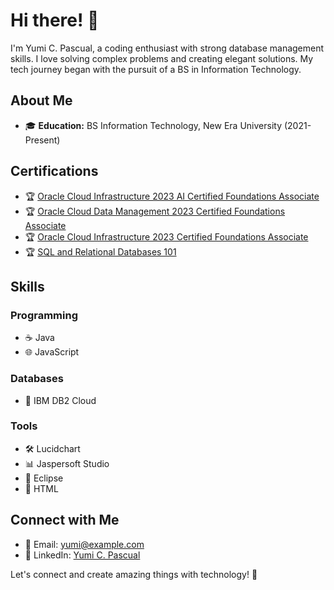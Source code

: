 # Hi there! 👋

I'm Yumi C. Pascual, a coding enthusiast with strong database management skills. I love solving complex problems and creating elegant solutions. My tech journey began with the pursuit of a BS in Information Technology.

## About Me

- 🎓 **Education:** BS Information Technology, New Era University (2021-Present)

## Certifications

- 🏆 [Oracle Cloud Infrastructure 2023 AI Certified Foundations Associate](https://courses.cognitiveclass.ai/certificates/a2e5bb34098041feaa11195b34471ac6)
- 🏆 [Oracle Cloud Data Management 2023 Certified Foundations Associate](CertificationLink2)
- 🏆 [Oracle Cloud Infrastructure 2023 Certified Foundations Associate](CertificationLink3)
- 🏆 [SQL and Relational Databases 101](CertificationLink4)

## Skills

### Programming
- ☕ Java
- 🌐 JavaScript

### Databases
- 💽 IBM DB2 Cloud

### Tools
- 🛠 Lucidchart
- 📊 Jaspersoft Studio
- 🌌 Eclipse
- 📝 HTML

## Connect with Me

- 📧 Email: yumi@example.com
- 💼 LinkedIn: [Yumi C. Pascual](https://www.linkedin.com/in/yumipascual/)

Let's connect and create amazing things with technology! 🚀

[CertificationLink1]: # "Link to Oracle Cloud Infrastructure 2023 AI Certified Foundations Associate Certification"
[CertificationLink2]: # "Link to Oracle Cloud Data Management 2023 Certified Foundations Associate Certification"
[CertificationLink3]: # "Link to Oracle Cloud Infrastructure 2023 Certified Foundations Associate Certification"
[CertificationLink4]: # "Link to SQL and Relational Databases 101 Certification"
